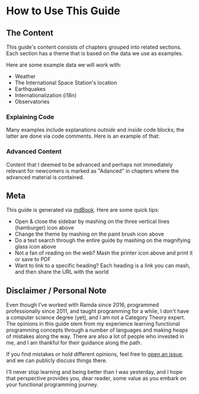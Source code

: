 # How to Use This Guide

## The Content

This guide's content consists of chapters grouped into related sections. Each
section has a theme that is based on the data we use as examples.

Here are some example data we will work with:

* Weather
* The International Space Station's location
* Earthquakes
* Internationalization (i18n)
* Observatories

### Explaining Code

Many examples include explanations _outside_ and _inside_ code blocks; the
latter are done via code comments. Here is an example of that:

### Advanced Content

Content that I deemed to be advanced and perhaps not immediately relevant for
newcomers is marked as "Adanced" in chapters where the advanced material is
contained.

## Meta

This guide is generated via [mdBook](https://github.com/rust-lang/mdBook). Here
are some quick tips:

* Open & close the sidebar by mashing on the three vertical lines (hamburger)
  icon above
* Change the theme by mashing on the paint brush icon above
* Do a text search through the entire guide by mashing on the magnifying glass
  icon above
* Not a fan of reading on the web? Mash the printer icon above and print it or
  save to PDF
* Want to link to a specific heading? Each heading is a link you can mash, and
  then share the URL with the world

## Disclaimer / Personal Note

Even though I've worked with Ramda since 2016, programmed professionally since
2011, and taught programming for a while, I don't have a computer science degree
(yet), and I am not a Category Theory expert. The opinions in this guide stem
from my experience learning functional programming concepts through a number of
languages and making _heaps_ of mistakes along the way. There are also a lot of
people who invested in me, and I am thankful for their guidance along the path.

If you find mistakes or hold different opinions, feel free to [open an
issue](https://github.com/rpearce/ramda.guide/issues), and we can publicly
discuss things there.

I'll never stop learning and being better than I was yesterday, and I hope that
perspective provides you, dear reader, some value as you embark on your
functional programming journey.
